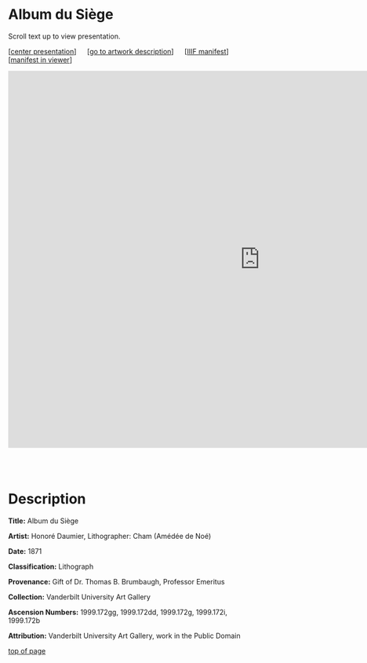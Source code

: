 # Album du Siège

Scroll text up to view presentation.

\[[center presentation](#viewer)\] &emsp; \[[go to artwork description](#description)\] &emsp; \[<a href="https://baskaufs.github.io/iiif/kim/album_du_siege.json" target="_blank">IIIF manifest</a>\] &emsp; \[<a href="https://ncsu-libraries.github.io/annona/tools/#/display?url=https%3A%2F%2Fbaskaufs.github.io%2Fiiif%2Fkim%2Falbum_du_siege.json&viewtype=iiif-storyboard&manifesturl=&settings=%7B%22fullpage%22%3Atrue%7D" target="_blank">manifest in viewer</a>\]

<iframe id="viewer" src="https://www.exhibit.so/exhibits/cj9iKo5UOSKuxcwvw8Lg?embedded=true" width="1026" height="768" allowfullscreen allow="autoplay" frameborder="0"></iframe>

<br/><br/>

# Description

**Title:** Album du Siège 

**Artist:** Honoré Daumier, Lithographer: Cham (Amédée de Noé)

**Date:** 1871

**Classification:** Lithograph 

**Provenance:** Gift of Dr. Thomas B. Brumbaugh, Professor Emeritus

**Collection:** Vanderbilt University Art Gallery

**Ascension Numbers:** 1999.172gg, 1999.172dd, 1999.172g, 1999.172i, 1999.172b

**Attribution:** Vanderbilt University Art Gallery, work in the Public Domain

[top of page](#title)
